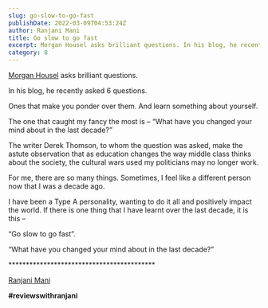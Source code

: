 ```yaml
---
slug: go-slow-to-go-fast
publishDate: 2022-03-09T04:53:24Z
author: Ranjani Mani
title: Go slow to go fast 
excerpt: Morgan Housel asks brilliant questions. In his blog, he recently asked 6 questions. Ones that make you ponder over them. And learn something about yourself. The one that caught my fancy the most is – “What have you changed your mind about in the last decade?” The writer Derek Thomson, to whom the question was  ... 
category: 8
---
```


[Morgan Housel](https://www.linkedin.com/feed/#) asks brilliant questions.

In his blog, he recently asked 6 questions.

Ones that make you ponder over them. And learn something about yourself.

The one that caught my fancy the most is – “What have you changed your mind about in the last decade?”

The writer Derek Thomson, to whom the question was asked, make the astute observation that as education changes the way middle class thinks about the society, the cultural wars used my politicians may no longer work.

For me, there are so many things. Sometimes, I feel like a different person now that I was a decade ago.

I have been a Type A personality, wanting to do it all and positively impact the world. If there is one thing that I have learnt over the last decade, it is this –

“Go slow to go fast”.

“What have you changed your mind about in the last decade?”

\*\*\*\*\*\*\*\*\*\*\*\*\*\*\*\*\*\*\*\*\*\*\*\*\*\*\*\*\*\*\*\*\*\*\*\*\*\*\*\*\*\*

[Ranjani Mani](https://www.linkedin.com/feed/#)

**#reviewswithranjani**
